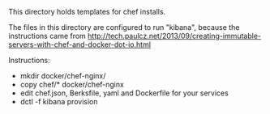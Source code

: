 This directory holds templates for chef installs.

The files in this directory are configured to run "kibana",
because the instructions came from
http://tech.paulcz.net/2013/09/creating-immutable-servers-with-chef-and-docker-dot-io.html

Instructions:

* mkdir docker/chef-nginx/
* copy chef/* docker/chef-nginx
* edit chef.json, Berksfile, yaml and Dockerfile for your services
* dctl -f kibana provision